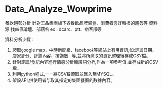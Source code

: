 # Data_Analyze_Wowprime

餐飲趨勢分析
針對王品集團旗下各餐飲品牌聲量、消費者喜好轉換的趨勢等
資料源:找四個論壇、部落格
ex : dcard、ptt、痞客邦等

資料分析步驟：
1. 爬取google map、中時新聞網、facebook等網站上有用資訊,如:評論日期、店家評分、評論內容、按讚數...等,並將所爬取的資訊整理後存成CSV檔。
2. 針對評論/食記內容進行情感分析翰段詞分析,作為一項參考值,並存成新的CSV檔。 
3. 利用python程式,一一將CSV檔讀取並匯入至MYSQL。 
4. 架設API,供使用者存取其指定的集團餐廳的數據內容。
